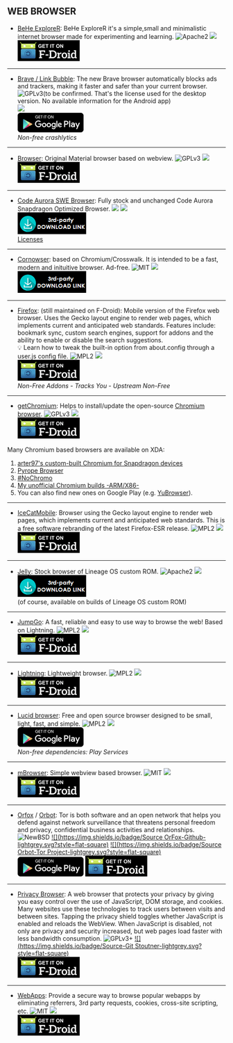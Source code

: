 <!--
    Copyright (C)  2016 PRIMOKORN.
    Permission is granted to copy, distribute and/or modify this document
    under the terms of the GNU Free Documentation License, Version 1.3
    or any later version published by the Free Software Foundation;
    with no Invariant Sections, no Front-Cover Texts, and no Back-Cover Texts.
    A copy of the license is included in the section entitled "GNU
    Free Documentation License".
-->
## WEB BROWSER


* [BeHe ExploreR](http://forum.xda-developers.com/android/apps-games/app4-0-behe-explorer-internet-browser-t3313025): BeHe ExploreR it's a simple,small and minimalistic internet browser made for experimenting and learning.
![Apache2](https://img.shields.io/badge/License-Apache%202.0-yellowgreen.svg?style=flat-square)
[![](https://img.shields.io/badge/Source-Github-lightgrey.svg?style=flat-square)](https://github.com/VladThodo/behe-explorer)  
[![](Pictures/F-Droid.png)](https://f-droid.org/app/com.vlath.beheexplorer)

***

* [Brave / Link Bubble](http://v.ht/dmwh): The new Brave browser automatically blocks ads and trackers, making it faster and safer than your current browser.
![GPLv3](https://img.shields.io/badge/License-GPLv3-brightgreen.svg?style=flat-square)(to be confirmed. That's the license used for the desktop version. No available information for the Android app)  
[![](https://img.shields.io/badge/Source-Github-lightgrey.svg?style=flat-square)](http://v.ht/sdTe)  
[![](Pictures/Google_Play.png)](http://v.ht/dmwh)  
_Non-free crashlytics_

***

* [Browser](https://f-droid.org/repository/browse/?fdfilter=browser&fdid=de.baumann.browser): Original Material browser based on webview.
![GPLv3](https://img.shields.io/badge/License-GPLv3-brightgreen.svg?style=flat-square)
[![](https://img.shields.io/badge/Source-Github-lightgrey.svg?style=flat-square)](https://github.com/scoute-dich/browser/)  
[![](Pictures/F-Droid.png)](https://f-droid.org/repository/browse/?fdfilter=browser&fdid=de.baumann.browser)

***

* [Code Aurora SWE Browser](https://forum.xda-developers.com/android/apps-games/app-code-aurora-swe-browser-m55-t3523365): Fully stock and unchanged Code Aurora Snapdragon Optimized Browser.
![](https://img.shields.io/badge/License-Various-brightgreen.svg?style=flat-square)
[![](https://img.shields.io/badge/Source-Github-lightgrey.svg?style=flat-square)](https://source.codeaurora.org/quic/chrome4sdp/)  
[![](Pictures/3rd-party.png)](https://forum.xda-developers.com/android/apps-games/app-code-aurora-swe-browser-m55-t3523365)  
[Licenses](https://wiki.codeaurora.org/xwiki/bin/Chromium+for+Snapdragon/#HLicenses)

***

* [Cornowser](http://v.ht/WPjP): based on Chromium/Crosswalk. It is intended to be a fast, modern and inituitive browser. Ad-free.
![MIT](https://img.shields.io/badge/License-MIT-orange.svg?style=flat-square)
[![](https://img.shields.io/badge/Source-Github-lightgrey.svg?style=flat-square)](https://github.com/xdevs23/Cornowser)  
[![](Pictures/3rd-party.png)](https://raw.githubusercontent.com/xdevs23/Cornowser/master/update/Cornowser.apk)

***

* [Firefox](http://v.ht/7TI2): (still maintained on F-Droid): Mobile version of the Firefox web browser. Uses the Gecko layout engine to render web pages, which implements current and anticipated web standards. Features include: bookmark sync, custom search engines, support for addons and the ability to enable or disable the search suggestions.  
:bulb: Learn how to tweak the built-in option from about.config through a user.js config file.
![MPL2](https://img.shields.io/badge/License-MPL2-yellow.svg?style=flat-square)
[![](https://img.shields.io/badge/Source-Mozilla-lightgrey.svg?style=flat-square)](http://hg.mozilla.org/)  
[![](Pictures/F-Droid.png)](http://v.ht/7TI2)  
_Non-Free Addons - Tracks You - Upstream Non-Free_

***

* [getChromium](http://v.ht/ETWs): Helps to install/update the open-source [Chromium browser](http://v.ht/9muz/).
![GPLv3](https://img.shields.io/badge/License-GPLv3-brightgreen.svg?style=flat-square)
[![](https://img.shields.io/badge/Source-Github-lightgrey.svg?style=flat-square)](https://github.com/andDevW/getChromium)  
[![](Pictures/F-Droid.png)](http://v.ht/ETWs)  

Many Chromium based browsers are available on XDA:
1. [arter97's custom-built Chromium for Snapdragon devices](http://forum.xda-developers.com/android/apps-games/arter97-s-custom-built-chromium-t3477758)
2. [Pyrope Browser](http://forum.xda-developers.com/android/apps-games/app-gello-browser-t3384782)
3. [#NoChromo](http://forum.xda-developers.com/android/apps-games/app-nochromo-wild-browser-appears-t3130776)
4. [My unofficial Chromium builds -ARM/X86-](http://forum.xda-developers.com/android/apps-games/unofficial-chromium-builds-arm-x86-t3355105)
5. You can also find new ones on Google Play (e.g. [YuBrowser](https://play.google.com/store/apps/details?id=com.mokee.yubrowser)).

***

* [IceCatMobile](http://v.ht/4i1D): Browser using the Gecko layout engine to render web pages, which implements current and anticipated web standards. This is a free software rebranding of the latest Firefox-ESR release.
![MPL2](https://img.shields.io/badge/License-MPL2-yellow.svg?style=flat-square)
[![](https://img.shields.io/badge/Source-Mozilla-lightgrey.svg?style=flat-square)](http://hg.mozilla.org/)  
[![](Pictures/F-Droid.png)](http://v.ht/4i1D)

***

* [Jelly](https://forum.xda-developers.com/android/apps-games/apk-jelly-browser-t3600876): Stock browser of Lineage OS custom ROM.
![Apache2](https://img.shields.io/badge/License-Apache%202.0-yellowgreen.svg?style=flat-square)
[![](https://img.shields.io/badge/Source-Github-lightgrey.svg?style=flat-square)](https://github.com/LineageOS/android_packages_apps_Jelly)  
[![](Pictures/3rd-party.png)](https://forum.xda-developers.com/android/apps-games/apk-jelly-browser-t3600876)  
(of course, available on builds of Lineage OS custom ROM)

***

* [JumpGo](http://v.ht/bxGD): A fast, reliable and easy to use way to browse the web! Based on Lightning.
![MPL2](https://img.shields.io/badge/License-MPL2-yellow.svg?style=flat-square)
[![](https://img.shields.io/badge/Source-Github-lightgrey.svg?style=flat-square)](https://github.com/JTechMe/JumpGo)  
[![](Pictures/F-Droid.png)](http://v.ht/bxGD)

***

* [Lightning](http://v.ht/7YD1): Lightweight browser.
![MPL2](https://img.shields.io/badge/License-MPL2-yellow.svg?style=flat-square)
[![](https://img.shields.io/badge/Source-Github-lightgrey.svg?style=flat-square)](https://github.com/anthonycr/Lightning-Browser)  
[![](Pictures/F-Droid.png)](http://v.ht/7YD1)

***

* [Lucid browser](https://play.google.com/store/apps/details?id=com.powerpoint45.lucidbrowser): Free and open source browser designed to be small, light, fast, and simple.
![MPL2](https://img.shields.io/badge/License-MPL2-yellow.svg?style=flat-square)
[![](https://img.shields.io/badge/Source-Github-lightgrey.svg?style=flat-square)](https://github.com/powerpoint45/Lucid-Browser)  
[![](Pictures/Google_Play.png)](https://play.google.com/store/apps/details?id=com.powerpoint45.lucidbrowser)  
_Non-free dependencies: Play Services_

***

* [mBrowser](http://v.ht/VKoq): Simple webview based browser.
![MIT](https://img.shields.io/badge/License-MIT-orange.svg?style=flat-square)
[![](https://img.shields.io/badge/Source-Github-lightgrey.svg?style=flat-square)](https://github.com/chelovek84/mBrowser)  
[![](Pictures/F-Droid.png)](http://v.ht/VKoq)

***

* [Orfox](http://v.ht/Iljf) / [Orbot](https://f-droid.org/repository/browse/?fdfilter=orbot&fdid=org.torproject.android): Tor is both software and an open network that helps you defend against network surveillance that threatens personal freedom and privacy, confidential business activities and relationships.
![NewBSD](https://img.shields.io/badge/License-NewBSD-25B3D6.svg?style=flat-square)
[![](https://img.shields.io/badge/Source OrFox-Github-lightgrey.svg?style=flat-square)](https://github.com/guardianproject/Orfox) [![](https://img.shields.io/badge/Source Orbot-Tor Project-lightgrey.svg?style=flat-square)](https://gitweb.torproject.org/orbot.git)  
[![](Pictures/Google_Play.png)](http://v.ht/Iljf) [![](Pictures/F-Droid.png)](https://f-droid.org/repository/browse/?fdfilter=orbot&fdid=org.torproject.android)  

***

* [Privacy Browser](http://v.ht/E8mm): A web browser that protects your privacy by giving you easy control over the use of JavaScript, DOM storage, and cookies. Many websites use these technologies to track users between visits and between sites. Tapping the privacy shield toggles whether JavaScript is enabled and reloads the WebView. When JavaScript is disabled, not only are privacy and security increased, but web pages load faster with less bandwidth consumption.
![GPLv3+](https://img.shields.io/badge/License-GPLv3+-brightgreen.svg?style=flat-square)
[![](https://img.shields.io/badge/Source-Git Stoutner-lightgrey.svg?style=flat-square)](https://git.stoutner.com/?p=PrivacyBrowser.git;a=summary)  
[![](Pictures/F-Droid.png)](http://v.ht/E8mm)

***

* [WebApps](http://v.ht/Du3R): Provide a secure way to browse popular webapps by eliminating referrers, 3rd party requests, cookies, cross-site scripting, etc.
![MIT](https://img.shields.io/badge/License-MIT-orange.svg?style=flat-square)
[![](https://img.shields.io/badge/Source-Github-lightgrey.svg?style=flat-square)](https://github.com/tobykurien/webapps)  
[![](Pictures/F-Droid.png)](http://v.ht/Du3R)